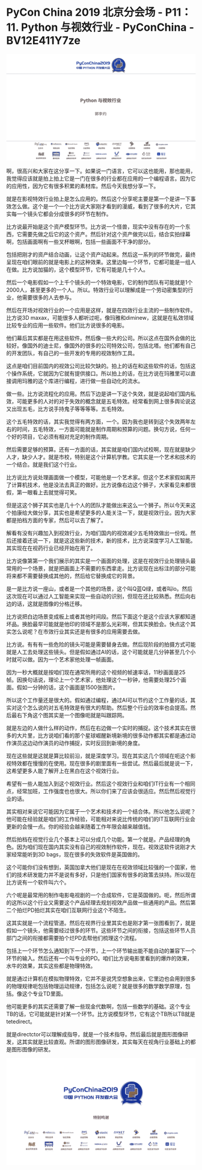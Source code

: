 # PyCon China 2019 北京分会场 - P11：11. Python 与视效行业 - PyConChina - BV12E411Y7ze

![](img/1c61ae21f43933349fad1ed7ca7e933e_0.png)

啊，很高兴和大家在这分享一下。如果说一门语言，它可以这也能用，那也能用，我觉得应该就是拍上拍上它是一门在很多的行业都在应用的一个编程语言。因为它的应用性，因为它有很多积累的素材库。然后今天我想分享一下。

就是在影视特效行业拍上是怎么应用的。然后这个分享呢主要是第一个是讲一下事效怎么做。这个是一个一个比方说大家刚才看到的漫威，看到了很多的大片，它其实每一个镜头它都会分成很多的环节在制作。

比方说最开始是这个资产模型环节。比方说一个怪兽，现实中没有存在的一个东西，它需要先做之后它的这个资产。然后针对这个资产做完以后，结合实拍绿幕啊，包括画面啊有一些叉杯眼啊，包括一些画面不干净的部分。

包括把刚才的资产结合动画，让这个资产动起来。然后这一系列的环节做完，最终呈现在咱们眼前的就是电影上的这种效果。这里边每一个环节，它都可能是一组人在做。比方说加猫的，这个模型环节，它有可能是几十个人。

然后一个电影假如一个上千个镜头的一个特效电影，它的制作团队有可能就是1个2000人，甚至更多的一个人。所以。特效行业可以理解成是一个劳动密集型的行业，他需要很多的人去参与。

然后在开场对视效行业的一个应用是这样，就是在四效行业主流的一些制作软件。比方说3D maxax，可能很多人都听过呃，像玛雅和diminew，这就是在私效领域比较专业的应用一些软件。他们比方说很多的电影。

他们幕后其实都是在用这些软件。然后像一些大的公司。所以这点在国外会做的比较好。像国外的迪士尼，像国外的很多的公司特效公司，包括北塔。他们都有自己的开发团队，有自己的一些开发的专用的视效制作工具。

这点是咱们目前国内的视效公司比较欠缺的。拍上的话在和这些软件的话，包括这个操作系统，它就因为它就有提供接口。所以拍上的话，在比方说在玛雅里可以直接调用玛雅的这个库进行编程，进行做一些自动化的流水。

做一些。比方说流程化的应用。然后下边是讲一下这个失效，就是说起咱们国内私效，可能更多的人对的对于失效的概念就是五毛特效。经常看到网上很多舆论说这又出现五毛，比方说手持鬼子等等等等。五毛特效。

这个五毛特效的话，其实我觉得有两方面，一个。因为我也是转到这个失效两年左右的时间，五毛特效，一方面可能就是制作周期和预算的问题。换句方说，任何一个好的项目，它必须有相对充足的制作周期。

然后需要足够的预算。还有一方面的话，其实就是咱们国内试校啊，现在就是缺少人才，缺少人才。就是市校，特别是这个计算机学教。它其实是一个艺术和技术的一个结合。就是我们这个行业。

比方说比方说处理画面做一个模型，可能他是一个艺术家。但这个艺术家假如离开了计算机技术，他是没法去真正的做好。比方说像右边这个狮子，大家看见来都很假，第一眼看上去就觉得可笑。

但是这这个狮子其实也是几十个人的团队才能做出来这么一个狮子。所以今天来这个拍康给大做分享，其实也是希望更多的人能关注一下，就是视效行业。因为大家都是拍档方面的专家，然后可以去了解了。

解看有没有兴趣加入到视效行业，为咱们国内的视效减少五毛特效做出一份戏。然后还接着还说一下，就是这这些新的技术，新的技术，比方说深度学习人工智能。其实现在在视药行业已经开始在用了。

比方说像第第一个我们展示的其实是一个画面的处理，这是在视效行业处理镜头最常用的一个场景，就是把画面上不需要的东西拿走。比方说现在出标注的部分可能将来都不需要替换成其他的，然后给它替换成它的背景。

是一是比方说一座山，或者是一个其他的场景，这个叫Q蓝Q绿，或者叫lo。然后这次现在可以通过人工智能来实现一些自动的识别，但现在还比较熟悉。然后向右边的话，这就是图像的分格迁移。

比方说把白边场景变成板上或者其他时间段。然后下面这个是这个应该大家都知道坏品。换脸最早可能就是他印的领域不是那么光彩啊，但其实换脸会。快点这个其实怎么说呢？在市效行业其实还是有很多的应用需要去做。

比方说。有有有一些危险的镜头可能是需要替身去做。然后现阶段的拍摄方式可能就是人工去处理这些镜头。但是假如通过AI的话，这个可能就是几分钟甚至几个小时就可以做。因为一个艺术家他处理一帧画面。

因为一秒大概就是按咱们现在通常所用的这个视频的帧速率话，11秒画面是25帧。因换句话说，理论上一个艺术家，他处理这个一秒钟，他需要处理25个画面。假如一分钟的话，这个画面是1500张图片。

所以这个工作量还是很大的。假如通过编程，通过AI可以节约这个工作量的话，其实对这个怎么说的对五毛特效是有很大的帮助。然后整个行业的效率也会提高。然后最右下角这个图其实是一个图像呃就是叫跟踪网。

就是左边的人做什么样的动作，然后在右边做一个实时的捕捉。这个技术其实在很多的大片里，比方说咱们看的那个星球崛醒新境新境的很多动作都其实都是通过动作演员这边动作演员的动作捕捉，实时反回到新境的身度。

现在这些就是这就是算比较前沿，就是深度学习。现在其实这几个领域在呃这个影视特效都在慢慢的在使用。现在很多的剧里面有一些尝试。然后最后就是说一下，这希望更多人能了解开上在黑白在这个视效行业。

希望有一些人能加入到这个视效行业。然后这个视效行业和咱们IT行业有一个相同点，经常加班，工作强度也也很大。所以你们来了应该会很适应。然后然后视觉行业的话。

其实相对来说它可能因为它属于一个艺术和技术的一个结合体。所以他怎么说呢？他可能在经验就是咱们的工作经验，可能相对来说比传统的咱们的IT互联网行业会更新的会慢一点。你的经验会越来随着工作年限会越来越值钱。

然后拍档在视觉行业几个基本上可以分成几个功能。第一个就是。产品经理的角色。因为咱们现在国内其实没有自己的视效制作软件，现在。视效这软件说刚才大家经常能听到3D bags，现在很多的失效软件是英国做的。

这个可能你们没有想到，英国加拿大他们是现在在视效领域比较强的一个国家，他们的技术研发能力并不是说有多好，只是他们国家有很多的政策去扶持。所以现在比方说有一个软件叫六个。

六个呢是最常用的制作电影电视剧的一个合成软件，它是英国做的。呃，然后所谓的这所以这个行业又需要这个产品经理去规划视效产品做一些通用的产品。然后第二个拍烂PD拍烂其实在咱们互联网行业这个不陌生。

这其实就是一个流程管道。然后在视界行业里其实也是刚才第一张图看到了，就是假如一个镜头，他需要经过很多的环节。这些环节之间的衔接，包括这些环节人员部门之间的衔接都需要拍个烂PD去帮他们梳理这个流程。

包括上一个环节怎么通知到下一个环节，上一个环节输出能不能自动的兼容下一个环节的输入。然后还有一个叫专业的PD。咱们比方说电影里看到的爆炸的效果，水牛的效果，其实这些都是物理特效。

就是通过计算机在模拟物理特效，它并不是说凭空想象出来，它里边也会用到很多的物理规律呃包括物理运动规律，包括怎么说呢？就是很多的数学数学原理，包括。像这个专业TD里面。

他可能更多的其实还需要了解一些现金代数啊，包括一些数学的基础。这个专业TB的话，它可能就是针对某一个环节。比方说模型环节，它有这个TB所以TB就是tetedirect。

就是directctor可以理解成指导，就是一个技术指导。然后最后就是图形图像研发，这其实就是比较直观。所谓的图形图像研发，其实每天在视角行业基础上的都是图形图像的研发。



![](img/1c61ae21f43933349fad1ed7ca7e933e_2.png)